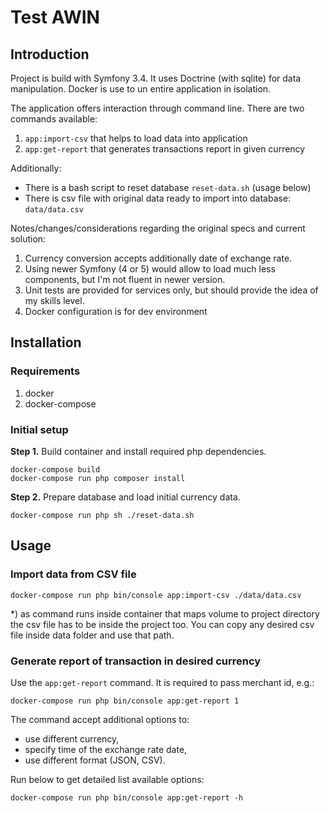 
Test AWIN
=========



Introduction
------------

Project is build with Symfony 3.4. It uses Doctrine (with sqlite) for data manipulation. Docker is use to un entire application in isolation.

The application offers interaction through command line. There are two commands available:

1. `app:import-csv` that helps to load data into application
2. `app:get-report` that generates transactions report in given currency

Additionally:

* There is a bash script to reset database `reset-data.sh` (usage below)
* There is csv file with original data ready to import into database: `data/data.csv`

Notes/changes/considerations regarding the original specs and current solution:

1. Currency conversion accepts additionally date of exchange rate.
2. Using newer Symfony (4 or 5) would allow to load much less components, but I'm not fluent in newer version.
3. Unit tests are provided for services only, but should provide the idea of my skills level.
4. Docker configuration is for dev environment



Installation
------------

### Requirements

1. docker
2. docker-compose

### Initial setup

**Step 1.** 
Build container and install required php dependencies.

```shell script
docker-compose build
docker-compose run php composer install
```

**Step 2.**
Prepare database and load initial currency data.

```shell script
docker-compose run php sh ./reset-data.sh
```


Usage
-----

### Import data from CSV file

```shell script
docker-compose run php bin/console app:import-csv ./data/data.csv
```

*) as command runs inside container that maps volume to project directory 
the csv file has to be inside the project too. You can copy any desired csv file
inside data folder and use that path.

### Generate report of transaction in desired currency  

Use the `app:get-report` command. It is required to pass merchant id, e.g.:

```shell script
docker-compose run php bin/console app:get-report 1
```

The command accept additional options to:
* use different currency,
* specify time of the exchange rate date,
* use different format (JSON, CSV).

Run below to get detailed list available options:

```shell script
docker-compose run php bin/console app:get-report -h
```

